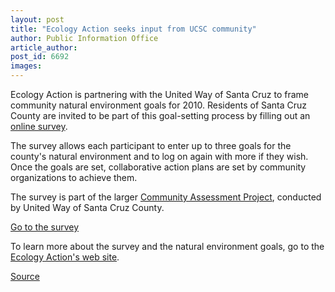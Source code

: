 ```yaml
---
layout: post
title: "Ecology Action seeks input from UCSC community"
author: Public Information Office
article_author: 
post_id: 6692
images:
---
```


<a name="content" id="content"></a>
<p>
  Ecology Action is partnering with the United Way of Santa Cruz to frame community natural environment goals for 2010. Residents of Santa Cruz County are invited to be part of this goal-setting process by filling out an <a href="http://www.surveymonkey.com/s.asp?u=746711782140">online survey</a>.
</p>
<p>
  The survey allows each participant to enter up to three goals for the county's natural environment and to log on again with more if they wish. Once the goals are set, collaborative action plans are set by community organizations to achieve them.
</p>
<p>
  The survey is part of the larger <a href="http://www.appliedsurveyresearch.org/cap_report.htm">Community Assessment Project</a>, conducted by United Way of Santa Cruz County.
</p>
<p>
  <a href="http://www.surveymonkey.com/s.asp?u=746711782140">Go to the survey</a>
</p>
<p>
  To learn more about the survey and the natural environment goals, go to the <a href="http://www.ecoact.org/cap">Ecology Action's web site</a>.<br>
</p>
<p><a href="http://www1.ucsc.edu/currents/05-06/02-27/brief-survey.asp" title="Permalink to brief-survey">Source</a></p>
